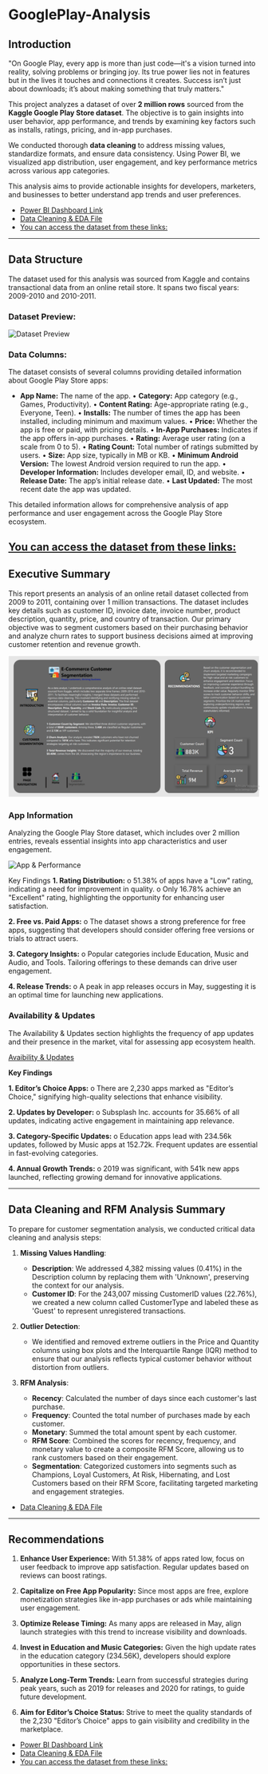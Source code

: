 # **GooglePlay-Analysis**

## **Introduction**

"On Google Play, every app is more than just code—it's a vision turned into reality, solving problems or bringing joy. Its true power lies not in features but in the lives it touches and connections it creates. Success isn’t just about downloads; it’s about making something that truly matters."

This project analyzes a dataset of over **2 million rows** sourced from the **Kaggle Google Play Store dataset**. The objective is to gain insights into user behavior, app performance, and trends by examining key factors such as installs, ratings, pricing, and in-app purchases.

We conducted thorough **data cleaning** to address missing values, standardize formats, and ensure data consistency. Using Power BI, we visualized app distribution, user engagement, and key performance metrics across various app categories.

This analysis aims to provide actionable insights for developers, marketers, and businesses to better understand app trends and user preferences.


- [Power BI Dashboard Link](https://github.com/NishaChandila/OnlineRetail-Customer-Segmentation/blob/main/Customer-Segmentation-Dashboard.pdf)  
- [Data Cleaning & EDA File](https://github.com/NishaChandila/OnlineRetail-Customer-Segmentation/blob/main/OnlineRetail-DC.ipynb)
- [You can access the dataset from these links:](https://www.kaggle.com/datasets/gauthamp10/google-playstore-apps)

----

## **Data Structure**

The dataset used for this analysis was sourced from Kaggle and contains transactional data from an online retail store. It spans two fiscal years: 2009-2010 and 2010-2011.

### **Dataset Preview:**
![Dataset Preview]()  

### **Data Columns:**
The dataset consists of several columns providing detailed information about Google Play Store apps:

- **App Name:** The name of the app.
•	**Category:** App category (e.g., Games, Productivity).
•	**Content Rating:** Age-appropriate rating (e.g., Everyone, Teen).
•	**Installs:** The number of times the app has been installed, including minimum and maximum values.
•	**Price:** Whether the app is free or paid, with pricing details.
•	**In-App Purchases:** Indicates if the app offers in-app purchases.
•	**Rating:** Average user rating (on a scale from 0 to 5).
•	**Rating Count:** Total number of ratings submitted by users.
•	**Size:** App size, typically in MB or KB.
•	**Minimum Android Version:** The lowest Android version required to run the app.
•	**Developer Information:** Includes developer email, ID, and website.
•	**Release Date:** The app’s initial release date.
•	**Last Updated:** The most recent date the app was updated.

This detailed information allows for comprehensive analysis of app performance and user engagement across the Google Play Store ecosystem.

[You can access the dataset from these links:](https://www.kaggle.com/datasets/sanlian/online-retail-dataset/data)
---

## **Executive Summary**

This report presents an analysis of an online retail dataset collected from 2009 to 2011, containing over 1 million transactions. The dataset includes key details such as customer ID, invoice date, invoice number, product description, quantity, price, and country of transaction. Our primary objective was to segment customers based on their purchasing behavior and analyze churn rates to support business decisions aimed at improving customer retention and revenue growth.

![Power BI Dashboard](https://github.com/NishaChandila/project-assets/blob/main/onlineretail1.PNG)

### **App Information**

Analyzing the Google Play Store dataset, which includes over 2 million entries, reveals essential insights into app characteristics and user engagement.

![App & Performance]() 

Key Findings
**1. Rating Distribution:**
o	51.38% of apps have a "Low" rating, indicating a need for improvement in quality.
o	Only 16.78% achieve an "Excellent" rating, highlighting the opportunity for enhancing user satisfaction.


**2.	Free vs. Paid Apps:**
o	The dataset shows a strong preference for free apps, suggesting that developers should consider offering free versions or trials to attract users.

**3.	Category Insights:**
o	Popular categories include Education, Music and Audio, and Tools. Tailoring offerings to these demands can drive user engagement.

**4.	Release Trends:**
o	A peak in app releases occurs in May, suggesting it is an optimal time for launching new applications.


### **Availability & Updates**

The Availability & Updates section highlights the frequency of app updates and their presence in the market, vital for assessing app ecosystem health.

[Avaibility & Updates]()  


**Key Findings**

**1.	Editor’s Choice Apps:**
o	There are 2,230 apps marked as "Editor’s Choice," signifying high-quality selections that enhance visibility.

**2.	Updates by Developer:**
o	Subsplash Inc. accounts for 35.66% of all updates, indicating active engagement in maintaining app relevance.

**3.	Category-Specific Updates:**
o	Education apps lead with 234.56k updates, followed by Music apps at 152.72k. Frequent updates are essential in fast-evolving categories.

**4.	Annual Growth Trends:**
o	2019 was significant, with 541k new apps launched, reflecting growing demand for innovative applications.

---

## **Data Cleaning and RFM Analysis Summary**

To prepare for customer segmentation analysis, we conducted critical data cleaning and analysis steps:

1. **Missing Values Handling**:
   - **Description**: We addressed 4,382 missing values (0.41%) in the Description column by replacing them with 'Unknown', preserving the context for our analysis.
   - **Customer ID**: For the 243,007 missing CustomerID values (22.76%), we created a new column called CustomerType and labeled these as 'Guest' to represent unregistered transactions.

2. **Outlier Detection**:
   - We identified and removed extreme outliers in the Price and Quantity columns using box plots and the Interquartile Range (IQR) method to ensure that our analysis reflects typical customer behavior without distortion from outliers.

3. **RFM Analysis**:
   - **Recency**: Calculated the number of days since each customer's last purchase.
   - **Frequency**: Counted the total number of purchases made by each customer.
   - **Monetary**: Summed the total amount spent by each customer.
   - **RFM Score**: Combined the scores for recency, frequency, and monetary value to create a composite RFM Score, allowing us to rank customers based on their engagement.
   - **Segmentation**: Categorized customers into segments such as Champions, Loyal Customers, At Risk, Hibernating, and Lost Customers based on their RFM Score, facilitating targeted marketing and engagement strategies.

- [Data Cleaning & EDA File](https://github.com/NishaChandila/GooglePlay-Analysis/blob/main/GooglePlay-DC.ipynb)

---

## **Recommendations**

1.	**Enhance User Experience:** With 51.38% of apps rated low, focus on user feedback to improve app satisfaction. Regular updates based on reviews can boost ratings.
   
2.	**Capitalize on Free App Popularity:** Since most apps are free, explore monetization strategies like in-app purchases or ads while maintaining user engagement.
	
3.	**Optimize Release Timing:** As many apps are released in May, align launch strategies with this trend to increase visibility and downloads.

4.	**Invest in Education and Music Categories:** Given the high update rates in the education category (234.56K), developers should explore opportunities in these sectors.
	
5.	**Analyze Long-Term Trends:** Learn from successful strategies during peak years, such as 2019 for releases and 2020 for ratings, to guide future development.
	
6.	**Aim for Editor’s Choice Status:** Strive to meet the quality standards of the 2,230 "Editor’s Choice" apps to gain visibility and credibility in the marketplace.


- [Power BI Dashboard Link](https://github.com/NishaChandila/GooglePlay-Analysis/blob/main/GooglePlay-Dashboard.pdf)  
- [Data Cleaning & EDA File](https://github.com/NishaChandila/GooglePlay-Analysis/blob/main/GooglePlay-DC.ipynb)
- [You can access the dataset from these links:](https://www.kaggle.com/datasets/gauthamp10/google-playstore-apps)
